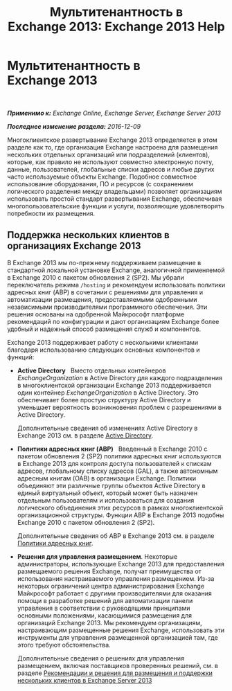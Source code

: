 ﻿---
title: 'Мультитенантность в Exchange 2013: Exchange 2013 Help'
TOCTitle: Мультитенантность в Exchange 2013
ms:assetid: df09257d-dd98-4f59-b830-1818cedda15c
ms:mtpsurl: https://technet.microsoft.com/ru-ru/library/JJ862352(v=EXCHG.150)
ms:contentKeyID: 50556492
ms.date: 04/30/2018
mtps_version: v=EXCHG.150
ms.translationtype: HT
---

# Мультитенантность в Exchange 2013

 

_**Применимо к:** Exchange Online, Exchange Server, Exchange Server 2013_

_**Последнее изменение раздела:** 2016-12-09_

Многоклиентское развертывание Exchange 2013 определяется в этом разделе как то, где организация Exchange настроена для размещения нескольких отдельных организаций или подразделений (клиентов), которые, как правило не используют совместно электронную почту, данные, пользователей, глобальные списки адресов и любые других часто используемые объекты Exchange. Подобное совместное использование оборудования, ПО и ресурсов (с сохранением логического разделения между владельцами) позволяет организациям использовать простой стандарт развертывания Exchange, обеспечивая многопользовательские функции и услуги, позволяющие удовлетворять потребности их размещения.

## Поддержка нескольких клиентов в организациях Exchange 2013

В Exchange 2013 мы по-прежнему поддерживаем размещение в стандартной локальной установке Exchange, аналогичной применяемой в Exchange 2010 с пакетом обновления 2 (SP2). Мы убрали переключатель режима `/hosting` и рекомендуем использовать политики адресных книг (ABP) в сочетании с решениями для управления и автоматизации размещения, предоставляемыми одобренными независимыми производителями программного обеспечения. Эти решения основаны на одобренной Майкрософт платформе рекомендаций по конфигурации и дают организациям Exchange более удобный и надежный способ размещения служб и компонентов.

Exchange 2013 поддерживает работу с несколькими клиентами благодаря использованию следующих основных компонентов и функций:

  - **Active Directory**   Вместо отдельных контейнеров *ExchangeOrganization* в Active Directory для каждого подразделения в многоклиентской организации Exchange 2013 поддерживается один контейнер *ExchangeOrganization* в Active Directory. Это обеспечивает более простую структуру Active Directory и уменьшает вероятность возникновения проблем с разрешениями в Active Directory.
    
    Дополнительные сведения об изменениях Active Directory в Exchange 2013 см. в разделе [Active Directory](active-directory-exchange-2013-help.md).

  - **Политики адресных книг (ABP)**   Введенный в Exchange 2010 с пакетом обновления 2 (SP2) политики адресных книг используются в Exchange 2013 для контроля доступа пользователей к спискам адресов, глобальному списку адресов (GAL), а также автономным адресным книгам (OAB) в организации Exchange. Политики объединяют эти различные группы объектов Active Directory в единый виртуальный объект, который может быть назначен отдельным пользователям и использоваться для создания логического объединения этих ресурсов в рамках многоклиентской организационной структуры. Функции АВР в Exchange 2013 подобны Exchange 2010 с пакетом обновления 2 (SP2).
    
    Дополнительные сведения об ABP в Exchange 2013 см. в разделе [Политики адресных книг](https://docs.microsoft.com/ru-ru/exchange/address-books/address-book-policies/address-book-policies).

  - **Решения для управления размещением**. Некоторые администраторы, использующие Exchange 2013 для предоставления размещаемого решения Exchange, получат преимущества от использования настраиваемого управления размещением. Из-за некоторых ограничений центра администрирования Exchange Майкрософт работает с другими производителями для оказания помощи в разработке решений для автоматизации панели управления в соответствии с руководящими принципами основными положениями, касающимися размещения для организаций Exchange 2013. Мы рекомендуем организациям, настраивающим размещенные решения Exchange, использовать эти инструменты для управления размещенной организацией там, где этого требуют обстоятельства.
    
    Дополнительные сведения о решениях для управления размещением, включая поставщиков проверенных решений, см. в разделе [Рекомендации и решения для размещения и поддержки нескольких клиентов в Exchange Server 2013](https://go.microsoft.com/fwlink/?linkid=275036)

